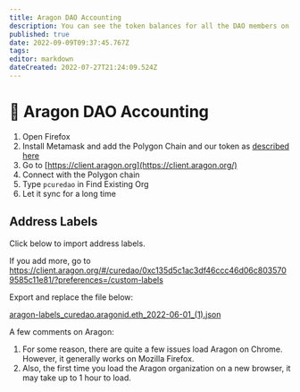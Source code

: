 ```yaml
---
title: Aragon DAO Accounting
description: You can see the token balances for all the DAO members on Aragon.
published: true
date: 2022-09-09T09:37:45.767Z
tags: 
editor: markdown
dateCreated: 2022-07-27T21:24:09.524Z
---
```


# 📠 Aragon DAO Accounting

1. Open Firefox
2. Install Metamask and add the Polygon Chain and our token as [described here](https://doc.clickup.com/10641228/p/h/a4quc-8268/7aff7afd532854b)
3. Go to [https://client.aragon.org](https://client.aragon.org/)
4. Connect with the Polygon chain
5. Type `pcuredao` in Find Existing Org
6. Let it sync for a long time

## Address Labels
Click below to import address labels.  

If you add more, go to https://client.aragon.org/#/curedao/0xc135d5c1ac3df46ccc46d06c8035709585c11e81/?preferences=/custom-labels

Export and replace the file below:

[aragon-labels_curedao.aragonid.eth_2022-06-01_(1).json](/aragon-labels_curedao.aragonid.eth_2022-06-01_(1).json)

A few comments on Aragon:
1. For some reason, there are quite a few issues  load Aragon on Chrome.  However, it generally works on Mozilla Firefox.
2. Also, the first time you load the Aragon organization on a new browser, it may take up to 1 hour to load.



